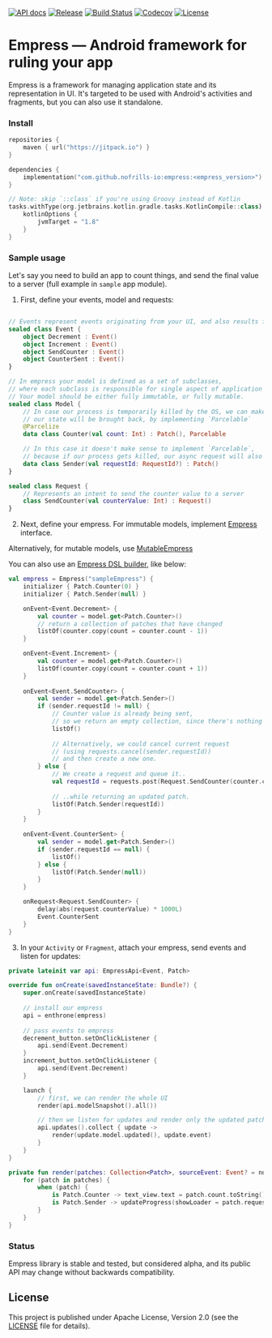 [![API docs](https://img.shields.io/badge/API-docs-%2346C800.svg)](https://nofrills.io/empress/dokka/empress/index.html)
[![Release](https://jitpack.io/v/nofrills-io/empress.svg)](https://jitpack.io/#nofrills-io/empress)
[![Build Status](https://travis-ci.com/nofrills-io/empress.svg?branch=master)](https://travis-ci.com/nofrills-io/empress)
[![Codecov](https://img.shields.io/codecov/c/github/nofrills-io/empress)](https://codecov.io/gh/nofrills-io/empress)
[![License](https://img.shields.io/badge/license-Apache%202.0-blue.svg)](https://github.com/nofrills-io/empress/blob/master/LICENSE)

# Empress — Android framework for ruling your app

Empress is a framework for managing application state and its representation in UI.
It's targeted to be used with Android's activities and fragments, but you can also use it standalone.

### Install

```kotlin
repositories {
    maven { url("https://jitpack.io") }
}

dependencies {
    implementation("com.github.nofrills-io:empress:<empress_version>")
}

// Note: skip `::class` if you're using Groovy instead of Kotlin
tasks.withType(org.jetbrains.kotlin.gradle.tasks.KotlinCompile::class).configureEach {
    kotlinOptions {
        jvmTarget = "1.8"
    }
}
```

### Sample usage

Let's say you need to build an app to count things, and send the final value to a server
(full example in `sample` app module).

1. First, define your events, model and requests:

```kotlin

// Events represent events originating from your UI, and also results from performing Requests
sealed class Event {
    object Decrement : Event()
    object Increment : Event()
    object SendCounter : Event()
    object CounterSent : Event()
}

// In empress your model is defined as a set of subclasses,
// where each subclass is responsible for single aspect of application state.
// Your model should be either fully immutable, or fully mutable.
sealed class Model {
    // In case our process is temporarily killed by the OS, we can make sure
    // our state will be brought back, by implementing `Parcelable`
    @Parcelize
    data class Counter(val count: Int) : Patch(), Parcelable

    // In this case it doesn't make sense to implement `Parcelable`,
    // because if our process gets killed, our async request will also die
    data class Sender(val requestId: RequestId?) : Patch()
}

sealed class Request {
    // Represents an intent to send the counter value to a server
    class SendCounter(val counterValue: Int) : Request()
}
```

2. Next, define your empress. For immutable models, implement [Empress](dokka/empress/io.nofrills.empress/-empress/index.html)
interface.

Alternatively, for mutable models, use [MutableEmpress](dokka/empress/io.nofrills.empress/-mutable-empress/index.html)

You can also use an [Empress DSL builder](dokka/empress/io.nofrills.empress.builder/index.html), like below:

```kotlin
val empress = Empress("sampleEmpress") {
    initializer { Patch.Counter(0) }
    initializer { Patch.Sender(null) }

    onEvent<Event.Decrement> {
        val counter = model.get<Patch.Counter>()
        // return a collection of patches that have changed
        listOf(counter.copy(count = counter.count - 1))
    }

    onEvent<Event.Increment> {
        val counter = model.get<Patch.Counter>()
        listOf(counter.copy(count = counter.count + 1))
    }
    
    onEvent<Event.SendCounter> {
        val sender = model.get<Patch.Sender>()
        if (sender.requestId != null) {
            // Counter value is already being sent,
            // so we return an empty collection, since there's nothing to be done.
            listOf()
            
            // Alternatively, we could cancel current request 
            // (using requests.cancel(sender.requestId)) 
            // and then create a new one.
        } else {
            // We create a request and queue it..
            val requestId = requests.post(Request.SendCounter(counter.count))
            
            // ..while returning an updated patch.
            listOf(Patch.Sender(requestId))
        }
    }
    
    onEvent<Event.CounterSent> {
        val sender = model.get<Patch.Sender>()
        if (sender.requestId == null) {
            listOf()
        } else {
            listOf(Patch.Sender(null))
        }
    }

    onRequest<Request.SendCounter> {
        delay(abs(request.counterValue) * 1000L)
        Event.CounterSent
    }
}
```

3. In your `Activity` or `Fragment`, attach your empress, send events and listen for updates:

```kotlin
private lateinit var api: EmpressApi<Event, Patch>

override fun onCreate(savedInstanceState: Bundle?) {
    super.onCreate(savedInstanceState)
    
    // install our empress
    api = enthrone(empress)
    
    // pass events to empress
    decrement_button.setOnClickListener {
        api.send(Event.Decrement)
    }
    increment_button.setOnClickListener {
        api.send(Event.Decrement)
    }

    launch {
        // first, we can render the whole UI
        render(api.modelSnapshot().all())

        // then we listen for updates and render only the updated patches
        api.updates().collect { update ->
            render(update.model.updated(), update.event)
        }
    }
}

private fun render(patches: Collection<Patch>, sourceEvent: Event? = null) {
    for (patch in patches) {
        when (patch) {
            is Patch.Counter -> text_view.text = patch.count.toString()
            is Patch.Sender -> updateProgress(showLoader = patch.requestId != null)
        }
    }
}
```

### Status

Empress library is stable and tested, but considered alpha,
and its public API may change without backwards compatibility.

## License

This project is published under Apache License, Version 2.0 (see the [LICENSE](https://github.com/nofrills-io/empress/blob/master/LICENSE) file for details).
